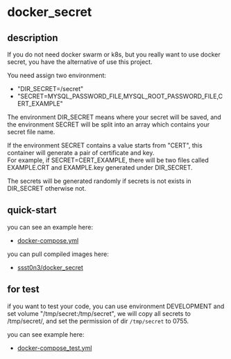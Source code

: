 # docker_secret

## description
If you do not need docker swarm or k8s, but you really want to use docker secret, you have the alternative of use this project. 

You need assign two environment:
- "DIR_SECRET=/secret"
- "SECRET=MYSQL_PASSWORD_FILE,MYSQL_ROOT_PASSWORD_FILE,CERT_EXAMPLE"

The environment DIR_SECRET means where your secret will be saved, 
and the environment SECRET will be split into an array which contains your secret file name. 

If the environment SECRET contains a value starts from "CERT", this container will generate a pair of certificate and key.  
For example, if SECRET=CERT_EXAMPLE, there will be two files called EXAMPLE.CRT and EXAMPLE.key generated under DIR_SECRET.

The secrets will be generated randomly if secrets is not exists in DIR_SECRET otherwise not.

## quick-start
you can see an example here:
* [docker-compose.yml](https://github.com/ssst0n3/docker_secret/blob/master/docker-compose.yml)

you can pull compiled images here: 
* [ssst0n3/docker_secret](https://hub.docker.com/repository/docker/ssst0n3/docker_secret/general)

## for test
if you want to test your code, you can use environment DEVELOPMENT and set volume "/tmp/secret:/tmp/secret", 
we will copy all secrets to /tmp/secret/, and set the permission of dir `/tmp/secret` to 0755.

you can see example here: 
* [docker-compose_test.yml](https://github.com/ssst0n3/docker_secret/blob/master/example/docker-compose_test.yml)
